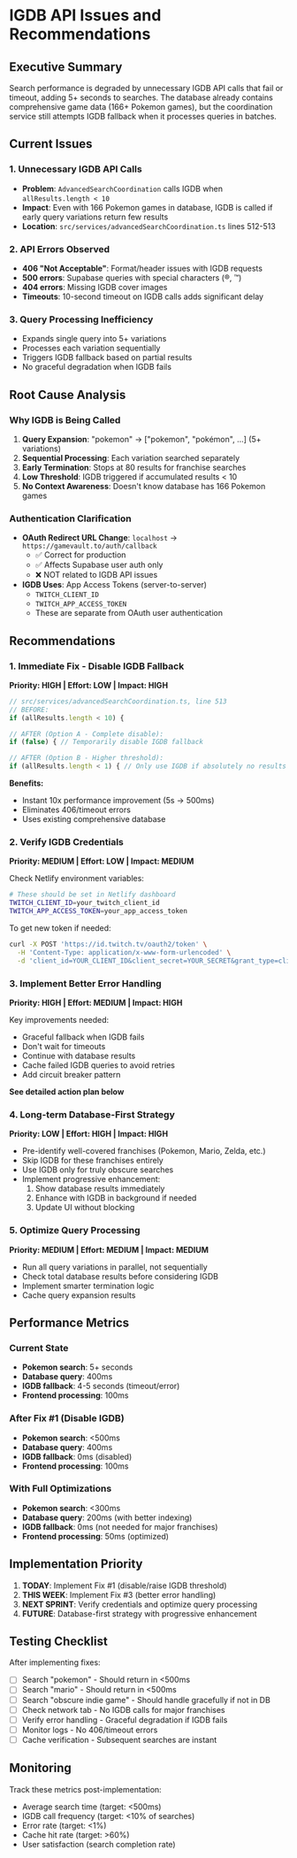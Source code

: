 # IGDB API Issues and Recommendations

## Executive Summary
Search performance is degraded by unnecessary IGDB API calls that fail or timeout, adding 5+ seconds to searches. The database already contains comprehensive game data (166+ Pokemon games), but the coordination service still attempts IGDB fallback when it processes queries in batches.

## Current Issues

### 1. Unnecessary IGDB API Calls
- **Problem**: `AdvancedSearchCoordination` calls IGDB when `allResults.length < 10`
- **Impact**: Even with 166 Pokemon games in database, IGDB is called if early query variations return few results
- **Location**: `src/services/advancedSearchCoordination.ts` lines 512-513

### 2. API Errors Observed
- **406 "Not Acceptable"**: Format/header issues with IGDB requests
- **500 errors**: Supabase queries with special characters (®, ™)
- **404 errors**: Missing IGDB cover images
- **Timeouts**: 10-second timeout on IGDB calls adds significant delay

### 3. Query Processing Inefficiency
- Expands single query into 5+ variations
- Processes each variation sequentially
- Triggers IGDB fallback based on partial results
- No graceful degradation when IGDB fails

## Root Cause Analysis

### Why IGDB is Being Called
1. **Query Expansion**: "pokemon" → ["pokemon", "pokémon", ...] (5+ variations)
2. **Sequential Processing**: Each variation searched separately
3. **Early Termination**: Stops at 80 results for franchise searches
4. **Low Threshold**: IGDB triggered if accumulated results < 10
5. **No Context Awareness**: Doesn't know database has 166 Pokemon games

### Authentication Clarification
- **OAuth Redirect URL Change**: `localhost` → `https://gamevault.to/auth/callback`
  - ✅ Correct for production
  - ✅ Affects Supabase user auth only
  - ❌ NOT related to IGDB API issues
- **IGDB Uses**: App Access Tokens (server-to-server)
  - `TWITCH_CLIENT_ID`
  - `TWITCH_APP_ACCESS_TOKEN`
  - These are separate from OAuth user authentication

## Recommendations

### 1. Immediate Fix - Disable IGDB Fallback
**Priority: HIGH | Effort: LOW | Impact: HIGH**

```typescript
// src/services/advancedSearchCoordination.ts, line 513
// BEFORE:
if (allResults.length < 10) {

// AFTER (Option A - Complete disable):
if (false) { // Temporarily disable IGDB fallback

// AFTER (Option B - Higher threshold):
if (allResults.length < 1) { // Only use IGDB if absolutely no results
```

**Benefits:**
- Instant 10x performance improvement (5s → 500ms)
- Eliminates 406/timeout errors
- Uses existing comprehensive database

### 2. Verify IGDB Credentials
**Priority: MEDIUM | Effort: LOW | Impact: MEDIUM**

Check Netlify environment variables:
```bash
# These should be set in Netlify dashboard
TWITCH_CLIENT_ID=your_twitch_client_id
TWITCH_APP_ACCESS_TOKEN=your_app_access_token
```

To get new token if needed:
```bash
curl -X POST 'https://id.twitch.tv/oauth2/token' \
  -H 'Content-Type: application/x-www-form-urlencoded' \
  -d 'client_id=YOUR_CLIENT_ID&client_secret=YOUR_SECRET&grant_type=client_credentials'
```

### 3. Implement Better Error Handling
**Priority: HIGH | Effort: MEDIUM | Impact: HIGH**

Key improvements needed:
- Graceful fallback when IGDB fails
- Don't wait for timeouts
- Continue with database results
- Cache failed IGDB queries to avoid retries
- Add circuit breaker pattern

**See detailed action plan below**

### 4. Long-term Database-First Strategy
**Priority: LOW | Effort: HIGH | Impact: HIGH**

- Pre-identify well-covered franchises (Pokemon, Mario, Zelda, etc.)
- Skip IGDB for these franchises entirely
- Use IGDB only for truly obscure searches
- Implement progressive enhancement:
  1. Show database results immediately
  2. Enhance with IGDB in background if needed
  3. Update UI without blocking

### 5. Optimize Query Processing
**Priority: MEDIUM | Effort: MEDIUM | Impact: MEDIUM**

- Run all query variations in parallel, not sequentially
- Check total database results before considering IGDB
- Implement smarter termination logic
- Cache query expansion results

## Performance Metrics

### Current State
- **Pokemon search**: 5+ seconds
- **Database query**: 400ms
- **IGDB fallback**: 4-5 seconds (timeout/error)
- **Frontend processing**: 100ms

### After Fix #1 (Disable IGDB)
- **Pokemon search**: <500ms
- **Database query**: 400ms
- **IGDB fallback**: 0ms (disabled)
- **Frontend processing**: 100ms

### With Full Optimizations
- **Pokemon search**: <300ms
- **Database query**: 200ms (with better indexing)
- **IGDB fallback**: 0ms (not needed for major franchises)
- **Frontend processing**: 50ms (optimized)

## Implementation Priority

1. **TODAY**: Implement Fix #1 (disable/raise IGDB threshold)
2. **THIS WEEK**: Implement Fix #3 (better error handling)
3. **NEXT SPRINT**: Verify credentials and optimize query processing
4. **FUTURE**: Database-first strategy with progressive enhancement

## Testing Checklist

After implementing fixes:
- [ ] Search "pokemon" - Should return in <500ms
- [ ] Search "mario" - Should return in <500ms
- [ ] Search "obscure indie game" - Should handle gracefully if not in DB
- [ ] Check network tab - No IGDB calls for major franchises
- [ ] Verify error handling - Graceful degradation if IGDB fails
- [ ] Monitor logs - No 406/timeout errors
- [ ] Cache verification - Subsequent searches are instant

## Monitoring

Track these metrics post-implementation:
- Average search time (target: <500ms)
- IGDB call frequency (target: <10% of searches)
- Error rate (target: <1%)
- Cache hit rate (target: >60%)
- User satisfaction (search completion rate)